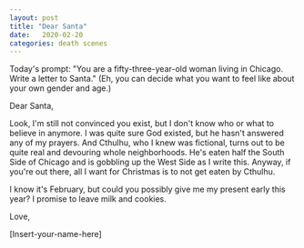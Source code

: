 ```yaml
---
layout: post
title: "Dear Santa"
date:   2020-02-20
categories: death scenes
---
```

Today's prompt: "You are a fifty-three-year-old woman living in Chicago. Write a letter to Santa." (Eh, you can decide what you want to feel like about your own gender and age.)

Dear Santa,

Look, I'm still not convinced you exist, but I don't know who or what to believe in anymore. I was quite sure God existed, but he hasn't answered any of my prayers. And Cthulhu, who I knew was fictional, turns out to be quite real and devouring whole neighborhoods. He's eaten half the South Side of Chicago and is gobbling up the West Side as I write this. Anyway, if you're out there, all I want for Christmas is to not get eaten by Cthulhu. 

I know it's February, but could you possibly give me my present early this year? I promise to leave milk and cookies.

Love,

[Insert-your-name-here]
